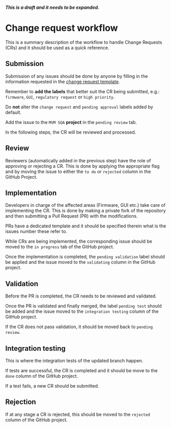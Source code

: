 ***This is a draft and it needs to be expanded.***

# Change request workflow #

This is a summary description of the workflow to handle Change Requests (CRs) and it should be used as a quick reference.


## Submission ##

Submission of any issues should be done by anyone by filling in the information requested in the [change request template](https://github.com/guescio/MVMFirmwareCpp/blob/master/.github/ISSUE_TEMPLATE/change-request.md).

Remember to **add the labels** that better suit the CR being submitted, e.g.: `firmware`, `GUI`, `regulatory request` or `high priority`.

Do **not** alter the `change request` and `pending approval` labels added by default.

Add the issue to the `MVM SQA` **project** in the `pending review` tab.

In the following steps, the CR will be reviewed and processed.


## Review ##

Reviewers (automatically added in the previous step) have the role of approving or rejecting a CR. This is done by applying the appropriate flag and by moving the issue to either the `to do` or `rejected` column in the GitHub Project.


## Implementation ##

Developers in charge of the affected areas (Firmware, GUI etc.) take care of implementing the CR. This is done by making a private fork of the repository and then submitting a Pull Request (PR) with the modifications.

PRs have a dedicated template and it should be specified therein what is the issues number these refer to.

While CRs are being implemented, the corresponding issue should be moved to the `in progress` tab of the GitHub project.

Once the implementation is completed, the `pending validation` label should be applied and the issue moved to the `validating` column in the GitHub project.


## Validation ##

Before the PR is completed, the CR needs to be reviewed and validated.

Once the PR is validated and finally merged, the label `pending test` should be added and the issue moved to the `integration testing` column of the GitHub project.

If the CR does not pass validation, it should be moved back to `pending review`.


## Integration testing ##

This is where the integration tests of the updated branch happen.

If tests are successful, the CR is completed and it should be move to the `done` column of the GitHub project.

If a test fails, a new CR should be submitted.


## Rejection ##

If at any stage a CR is rejected, this should be moved to the `rejected` column of the GitHub project.
